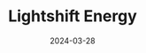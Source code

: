 ---  
layout: startup_page  
title: "Lightshift Energy"  
id: "lightshift.com"  
permalink: "/lightshiftenergylightshift.com03282024/"  
website: "https://www.lightshift.com/"  
funding_round: "Growth Equity"  
funding_amount: "$100M"  
investors: "Greenbacker Capital Management LLC"  
about: "Lightshift Energy develops and operates utility-scale energy storage projects, providing energy reliability and cost stability for utilities and large corporate consumers. Their solutions help address challenges related to increasing electricity demand and renewable energy integration, offering cost reductions and sustainable growth for partners. The company has a diverse pipeline of projects across the U.S."  
markets: "Energy Storage, Renewable Energy, Sustainable Infrastructure, Semiconductor Manufacturing"  
hq: "Arlington, Virginia, United States"  
founded_year: "2019"  
linkedin: "https://www.linkedin.com/company/lightshift-energy"  
twitter: ""  
instagram: ""  
facebook: ""  
crunchbase: "https://www.crunchbase.com/organization/delorean-power"  
pitchbook: "https://pitchbook.com/profiles/company/343461-34"  

date_display: "28-Mar-2024"  
date: "2024-03-28"

# SEO Optimization  
meta_title: "Lightshift Energy - Growth Equity Funding ($100M)"  
meta_description: "Lightshift Energy, Lightshift Energy develops and operates utility-scale energy storage projects, providing energy reliability and cost stability for utilities and large..."  
meta_keywords: "Lightshift Energy, Energy Storage, Renewable Energy, Sustainable Infrastructure, Semiconductor Manufacturing, Growth Equity funding"  
canonical_url: "https://startup.projectstartups.com/lightshiftenergylightshift.com03282024/"  
---